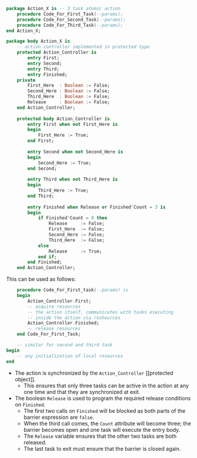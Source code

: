 ```ada
package Action_X is -- 3 task atomic action
	procedure Code_For_First_Task(--params);
	procedure Code_For_Second_Task(--params);
	procedure Code_For_Third_Task(--params);
end Action_X;

package body Action_X is 
	-- action controller implemented in protected type
	protected Action_Controller is 
		entry First; 
		entry Second; 
		entry Third; 
		entry Finished;
	private
		First_Here  : Boolean := False;
		Second_Here : Boolean := False;
		Third_Here  : Boolean := False;
		Release     : Boolean := False;
	end Action_Controller;
	
	protected body Action_Controller is
		entry First when not First_Here is
		begin
			First_Here := True;
		end First;
		
		entry Second when not Second_Here is
		begin
			Second_Here := True;
		end Second;
		
		entry Third when not Third_Here is
		begin
			Third_Here := True;
		end Third;
		
		entry Finished when Release or Finished'Count = 3 is
		begin
			if Finished'Count = 0 then 
				Release     := False;
				First_Here  := False;
				Second_Here := False;
				Third_Here  := False;
			else
				Release     := True;
			end if;
		end Finished;
	end Action_Controller;
```

This can be used as follows:

```Ada
	procedure Code_For_First_task(--params) is
	begin
		Action_Controller.First;
		-- acquire resources
		-- the action itself, communicates with tasks esecuting
		-- inside the action via reshources
		Action_Controller.Finished;
		-- release resources
	end Code_For_First_Task;

	-- similar for second and third task
begin
	-- any initialization of local resources
end
```

- The action is synchronized by the `Action_Controller` [[protected object]].
	- This ensures that only three tasks can be active in the action at any one time and that they are synchronized at exit. 
- The boolean `Release` is used to program the required release conditions on `Finished`. 
	- The first two calls on `Finished` will be blocked as both parts of the barrier expression are `false`. 
	- When the third call comes, the `Count` attribute will become three; the barrier becomes open and one task will execute the entry body. 
	- The `Release` variable ensures that the other two tasks are both released. 
	- The last task to exit must ensure that the barrier is closed again. 